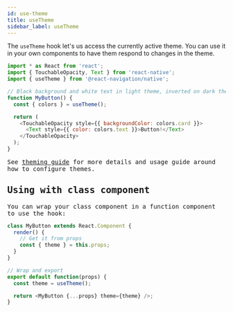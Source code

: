 ```yaml
---
id: use-theme
title: useTheme
sidebar_label: useTheme
---
```


The `useTheme` hook let's us access the currently active theme. You can use it in your own components to have them respond to changes in the theme.

<samp id="system-themes" />

```js
import * as React from 'react';
import { TouchableOpacity, Text } from 'react-native';
import { useTheme } from '@react-navigation/native';

// Black background and white text in light theme, inverted on dark theme
function MyButton() {
  const { colors } = useTheme();

  return (
    <TouchableOpacity style={{ backgroundColor: colors.card }}>
      <Text style={{ color: colors.text }}>Button!</Text>
    </TouchableOpacity>
  );
}
```

See [theming guide](themes.md) for more details and usage guide around how to configure themes.

## Using with class component

You can wrap your class component in a function component to use the hook:

```js
class MyButton extends React.Component {
  render() {
    // Get it from props
    const { theme } = this.props;
  }
}

// Wrap and export
export default function(props) {
  const theme = useTheme();

  return <MyButton {...props} theme={theme} />;
}
```

